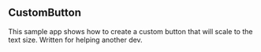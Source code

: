 CustomButton
--------------
This sample app shows how to create a custom button that will scale to the text size. Written for helping another dev.
